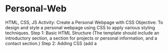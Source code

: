 # Personal-Web
HTML, CSS, JS
Activity: Create a Personal Webpage with CSS
Objective: To design and style a personal webpage using CSS to apply various styling techniques.
Step 1: Basic HTML Structure (The template should include an introductory section, a section for projects or personal information, and a contact section.)
Step 2: Adding CSS (add a <style> tag within the <head> section of their HTML document to include CSS rules and style your webpage by changing fonts, colors, margins, and padding)
Step 3: Advanced Styling (Experiment with advanced CSS properties such as animations, hover effects, or flexbox/grid layouts.)
Step 4: Presentation and Sharing (Each student will present their styled webpages to the class, explaining their design choices)
_____________________________________________________________________________________________________________________________________

Contents that I will check on your Personal webpage would be:

Header: The header section of a personal webpage typically includes the individual's name, a short introduction or tagline, and may include a profile picture.

About Me: This section provides a brief introduction about the individual, including personal and professional background, interests, and hobbies. It can also include information about the individual's goals, aspirations, and a personal statement.

Portfolio/Projects: Many personal webpages showcase the individual's work, projects, or achievements. This section may include descriptions and links to personal or professional projects, artwork, writing, coding, or any work the individual wants to showcase.

Resume/CV: Some personal webpages include a downloadable resume or CV for potential employers or collaborators to access. This can provide a detailed overview of the individual's professional background, skills, and experience.

Blog/Articles: If the individual is a writer, blogger, or content creator, they may have a section for blog posts, articles, or essays. This is where they share their thoughts, insights, and expertise on specific topics.

Contact Information: A personal webpage typically includes a way for visitors to get in touch with the individual. This may include an email address, social media links, or a contact form.

Social Media Links: Links to the individual's social media profiles (LinkedIn, Twitter, Instagram, etc.) may be included to help visitors connect and engage with them on various platforms.

Testimonials/Recommendations: Personal webpages often include testimonials or recommendations from colleagues, clients, or collaborators to build credibility and trust.

Photography/Visuals: Depending on the individual's interests, they may include a photo gallery, art, photography, or other visuals to showcase their creative side.

Footer: The footer typically contains copyright information, links to privacy policies or terms of use, and may include additional contact information.

Navigation Menu: A navigation menu, often located at the top or side of the webpage, allows visitors to easily access different sections of the site.

Interactive Features: Depending on the individual's skills and interests, there may be interactive features such as animations, interactive charts, or dynamic elements to enhance the user experience.

Skills and Expertise: A section that highlights the individual's skills, technical proficiency, and expertise in various areas. This can include programming languages, design software, foreign languages, and other competencies.

Education: Information about the individual's educational background, including degrees, institutions attended, and graduation dates.

Certifications: If the individual holds relevant certifications, they can list them on their webpage to demonstrate their qualifications.

Achievements and Awards: Highlighting any awards, honors, or recognition received in their field or other areas of interest.

Publications: If the individual is an author or has written articles, books, or research papers, this section can provide links to their publications.

Conferences and Presentations: Details about conferences, seminars, or presentations the individual has attended or delivered.

Work Experience: A more detailed breakdown of the individual's work history, including job titles, companies worked for, and specific roles and responsibilities.

Interests and Hobbies: A section that shares the individual's personal interests, hobbies, and leisure activities. This can help create a more well-rounded personal profile.

Test Projects or Code Samples: For individuals in programming or web development fields, they may showcase code samples or test projects that demonstrate their coding skills.

Video or Multimedia: Personal webpages can include videos, audio clips, or multimedia content to showcase the individual's talents, presentations, or demos.

Personal Blog: A dedicated blog section for ongoing posts and updates on various topics of interest or expertise.

Interactive Map: If the individual's work or interests involve travel or location-based content, an interactive map can show places they've been or specific locations of interest.

Timeline or Life Story: A visual or narrative timeline of significant events, milestones, or achievements in the individual's life or career.

Guestbook or Comments: Allowing visitors to leave comments or messages on the webpage, fosters interaction and engagement.

Feedback and Surveys: A feedback form or survey to gather input from visitors for continuous improvement.

Accessibility Features: Ensuring the webpage is designed with accessibility in mind, accommodating users with disabilities.

Responsive Design: Ensuring the webpage is responsive and adapts well to different screen sizes and devices.




